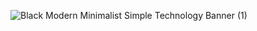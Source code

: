<!---Banner--->

![Black Modern Minimalist Simple Technology Banner (1)](https://user-images.githubusercontent.com/108370739/206234535-74f666cc-1884-4512-bc07-02addfff7e32.png)
